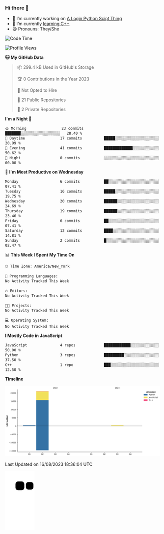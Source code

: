 ### Hi there 👋

<!--
**Iplay6432/Iplay6432** is a ✨ _special_ ✨ repository because its `README.md` (this file) appears on your GitHub profile.

Here are some ideas to get you started:

- 🔭 I’m currently working on ...
- 🌱 I’m currently learning ...
- 👯 I’m looking to collaborate on ...
- 🤔 I’m looking for help with ...
- 💬 Ask me about ...
- 📫 How to reach me: ...
- 😄 Pronouns: ...
- ⚡ Fun fact: ...
-->
- 🔭 I’m currently working on [A Login Python Scipt Thing](https://github.com/Iplay6432/Lugin-but-no-Pygame-)
- 🌱 I’m currently [learning C++](https://github.com/Iplay6432/LearningCpp)
- 😄 Pronouns: They/She

<!--START_SECTION:waka-->
![Code Time](http://img.shields.io/badge/Code%20Time-10%20hrs%201%20min-blue)

![Profile Views](http://img.shields.io/badge/Profile%20Views-1-blue)

**🐱 My GitHub Data** 

> 📦 299.4 kB Used in GitHub's Storage 
 > 
> 🏆 0 Contributions in the Year 2023
 > 
> 🚫 Not Opted to Hire
 > 
> 📜 21 Public Repositories 
 > 
> 🔑 2 Private Repositories 
 > 
**I'm a Night 🦉** 

```text
🌞 Morning                23 commits          ███████░░░░░░░░░░░░░░░░░░   28.40 % 
🌆 Daytime                17 commits          █████░░░░░░░░░░░░░░░░░░░░   20.99 % 
🌃 Evening                41 commits          █████████████░░░░░░░░░░░░   50.62 % 
🌙 Night                  0 commits           ░░░░░░░░░░░░░░░░░░░░░░░░░   00.00 % 
```
📅 **I'm Most Productive on Wednesday** 

```text
Monday                   6 commits           ██░░░░░░░░░░░░░░░░░░░░░░░   07.41 % 
Tuesday                  16 commits          █████░░░░░░░░░░░░░░░░░░░░   19.75 % 
Wednesday                20 commits          ██████░░░░░░░░░░░░░░░░░░░   24.69 % 
Thursday                 19 commits          ██████░░░░░░░░░░░░░░░░░░░   23.46 % 
Friday                   6 commits           ██░░░░░░░░░░░░░░░░░░░░░░░   07.41 % 
Saturday                 12 commits          ████░░░░░░░░░░░░░░░░░░░░░   14.81 % 
Sunday                   2 commits           █░░░░░░░░░░░░░░░░░░░░░░░░   02.47 % 
```


📊 **This Week I Spent My Time On** 

```text
🕑︎ Time Zone: America/New_York

💬 Programming Languages: 
No Activity Tracked This Week

🔥 Editors: 
No Activity Tracked This Week

🐱‍💻 Projects: 
No Activity Tracked This Week

💻 Operating System: 
No Activity Tracked This Week
```

**I Mostly Code in JavaScript** 

```text
JavaScript               4 repos             ████████████░░░░░░░░░░░░░   50.00 % 
Python                   3 repos             █████████░░░░░░░░░░░░░░░░   37.50 % 
C++                      1 repo              ███░░░░░░░░░░░░░░░░░░░░░░   12.50 % 
```



**Timeline**

![Lines of Code chart](https://raw.githubusercontent.com/Iplay6432/Iplay6432/main/assets/bar_graph.png)


 Last Updated on 16/08/2023 18:36:04 UTC
<!--END_SECTION:waka-->

![snake](https://raw.githubusercontent.com/Iplay6432/Iplay6432/output/github-contribution-grid-snake.svg)
